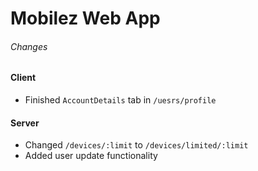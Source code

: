 # Mobilez Web App

###### Changes

#### Client

- Finished `AccountDetails` tab in `/uesrs/profile`

#### Server

- Changed `/devices/:limit` to `/devices/limited/:limit`
- Added user update functionality
